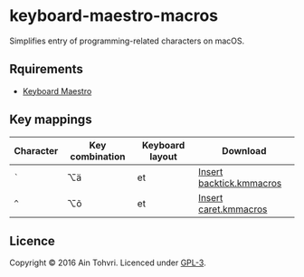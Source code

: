 # keyboard-maestro-macros

Simplifies entry of programming-related characters on macOS.

## Rquirements

- [Keyboard Maestro](https://www.keyboardmaestro.com/main/)

## Key mappings

| Character | Key combination | Keyboard layout | Download                      |
| --------- | --------------- | --------------- | --------                      |
| `` ` ``   | ⌥ä              | et              | [Insert backtick.kmmacros][1] |
| `^`       | ⌥õ              | et              | [Insert caret.kmmacros][2]    |

## Licence

Copyright © 2016 Ain Tohvri. Licenced under [GPL-3]().

[1]: https://raw.githubusercontent.com/ain/keyboard-maestro-macros/master/Insert%20backtick.kmmacros
[2]: https://raw.githubusercontent.com/ain/keyboard-maestro-macros/master/Insert%20caret.kmmacros
